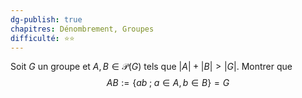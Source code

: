 ```yaml
---
dg-publish: true
chapitres: Dénombrement, Groupes
difficulté: ⭐⭐
---
```


Soit $G$ un groupe et $A,B\in \mathcal{P}(G)$ tels que $\left| A \right|+\left| B \right|>\left| G \right|$. 
Montrer que
$$
AB := \{ ab \;;\; a\in A, b\in B \} = G
$$

